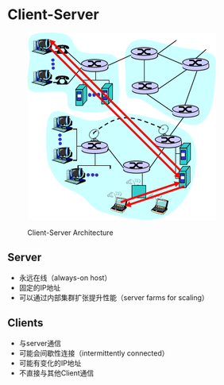 # Client-Server

<figure><img src="../../.gitbook/assets/image (37).png" alt=""><figcaption><p>Client-Server Architecture</p></figcaption></figure>

## Server

* 永远在线（always-on host）
* 固定的IP地址
* 可以通过内部集群扩张提升性能（server farms for scaling）

## Clients

* 与server通信
* 可能会间歇性连接（intermittently connected）
* 可能有变化的IP地址
* 不直接与其他Client通信
